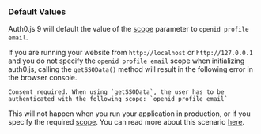 ### Default Values

Auth0.js 9 will default the value of the [scope](/scopes) parameter to `openid profile email`.

If you are running your website from `http://localhost` or `http://127.0.0.1` and you do not specify the `openid profile email` scope when initializing auth0.js, calling the `getSSOData()` method will result in the following error in the browser console.

```text
Consent required. When using `getSSOData`, the user has to be authenticated with the following scope: `openid profile email`
```

This will not happen when you run your application in production, or if you specify the required [scope](/scopes). You can read more about this scenario [here](/api-auth/user-consent#skipping-consent-for-first-party-clients).
